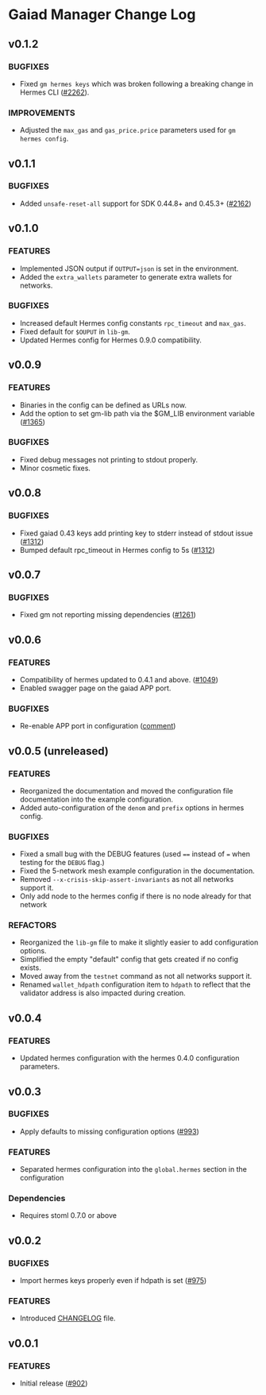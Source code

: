 # Gaiad Manager Change Log

## v0.1.2

### BUGFIXES

- Fixed `gm hermes keys` which was broken following a breaking change in Hermes CLI ([#2262]).

### IMPROVEMENTS

- Adjusted the `max_gas` and `gas_price.price` parameters used for `gm hermes config`.

[#2262]: https://github.com/informalsystems/ibc-rs/issues/2262


## v0.1.1

### BUGFIXES

- Added `unsafe-reset-all` support for SDK 0.44.8+ and 0.45.3+ ([#2162])


[#2162]: https://github.com/informalsystems/ibc-rs/issues/2162

## v0.1.0

### FEATURES
- Implemented JSON output if `OUTPUT=json` is set in the environment.
- Added the `extra_wallets` parameter to generate extra wallets for networks.

### BUGFIXES
- Increased default Hermes config constants `rpc_timeout` and `max_gas`.
- Fixed default for `$OUPUT` in `lib-gm`.
- Updated Hermes config for Hermes 0.9.0 compatibility.

## v0.0.9

### FEATURES
- Binaries in the config can be defined as URLs now.
- Add the option to set gm-lib path via the $GM_LIB environment variable ([#1365])

### BUGFIXES
- Fixed debug messages not printing to stdout properly.
- Minor cosmetic fixes.

## v0.0.8

### BUGFIXES
- Fixed gaiad 0.43 keys add printing key to stderr instead of stdout issue ([#1312])
- Bumped default rpc_timeout in Hermes config to 5s ([#1312])

[#1312]: https://github.com/informalsystems/ibc-rs/issues/1312
[#1365]: https://github.com/informalsystems/ibc-rs/issues/1365

## v0.0.7

### BUGFIXES
- Fixed gm not reporting missing dependencies ([#1261])

[#1261]: https://github.com/informalsystems/ibc-rs/issues/1261

## v0.0.6

### FEATURES
- Compatibility of hermes updated to 0.4.1 and above. ([#1049])
- Enabled swagger page on the gaiad APP port.

### BUGFIXES
- Re-enable APP port in configuration ([comment](https://github.com/informalsystems/ibc-rs/pull/1051#issuecomment-856024919))

[#1049]: https://github.com/informalsystems/ibc-rs/issues/1049

## v0.0.5 (unreleased)

### FEATURES
- Reorganized the documentation and moved the configuration file documentation into the example configuration.
- Added auto-configuration of the `denom` and `prefix` options in hermes config.

### BUGFIXES
- Fixed a small bug with the DEBUG features (used `==` instead of `=` when testing for the `DEBUG` flag.)
- Fixed the 5-network mesh example configuration in the documentation.
- Removed `--x-crisis-skip-assert-invariants` as not all networks support it.
- Only add node to the hermes config if there is no node already for that network

### REFACTORS
- Reorganized the `lib-gm` file to make it slightly easier to add configuration options.
- Simplified the empty "default" config that gets created if no config exists.
- Moved away from the `testnet` command as not all networks support it.
- Renamed `wallet_hdpath` configuration item to `hdpath` to reflect that the validator address is also impacted during
  creation.

## v0.0.4

### FEATURES
- Updated hermes configuration with the hermes 0.4.0 configuration parameters.

## v0.0.3

### BUGFIXES
- Apply defaults to missing configuration options ([#993])

### FEATURES
- Separated hermes configuration into the `global.hermes` section in the configuration

### Dependencies
- Requires stoml 0.7.0 or above

[#993]: https://github.com/informalsystems/ibc-rs/issues/993

## v0.0.2

### BUGFIXES
- Import hermes keys properly even if hdpath is set ([#975])

### FEATURES
- Introduced [CHANGELOG](https://github.com/informalsystems/ibc-rs/blob/master/scripts/gm/CHANGELOG.md) file.

[#975]: https://github.com/informalsystems/ibc-rs/issues/975

## v0.0.1

### FEATURES
- Initial release ([#902])

[#902]: https://github.com/informalsystems/ibc-rs/issues/902

